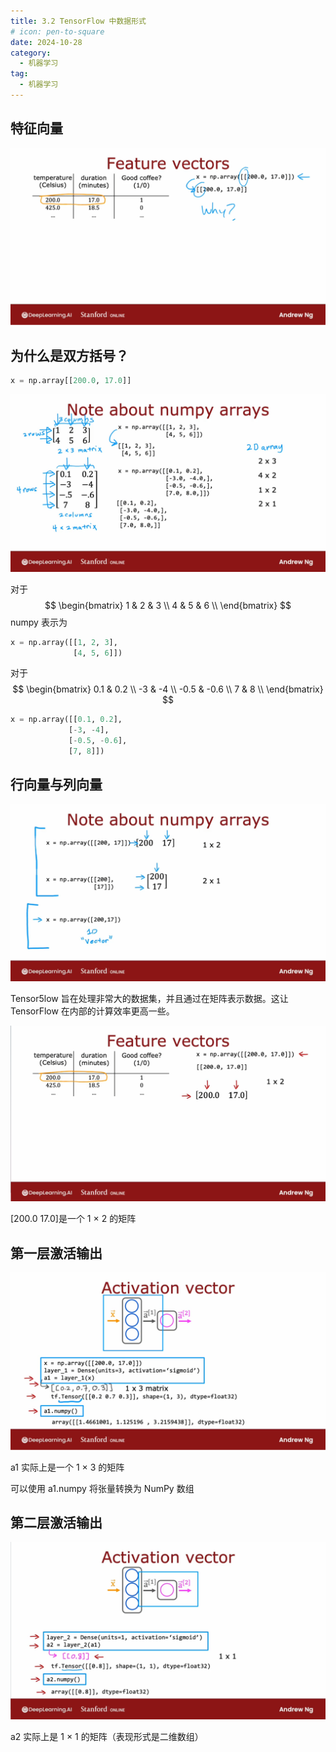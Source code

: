 ```yaml
---
title: 3.2 TensorFlow 中数据形式
# icon: pen-to-square
date: 2024-10-28
category:
  - 机器学习
tag:
  - 机器学习
---
```


## 特征向量



![image-20241028180248772](./../../../.vuepress/public/assets/images/Machine_learning/lesson_two/week_one/3.2_Data_in_TensorFlow.assests/image-20241028180248772.png)

## 为什么是双方括号？

```python
x = np.array[[200.0, 17.0]]
```

![image-20241030185923466](./../../../.vuepress/public/assets/images/Machine_learning/lesson_two/week_one/3.2_Data_in_TensorFlow.assests/image-20241030185923466.png)

对于
$$
\begin{bmatrix}
1 & 2 & 3 \\
4 & 5 & 6 \\
\end{bmatrix}
$$
numpy 表示为

```python
x = np.array([[1, 2, 3], 
              [4, 5, 6]])
```

对于
$$
\begin{bmatrix}
0.1 & 0.2 \\
-3 & -4   \\
-0.5 & -0.6 \\
7 & 8 \\
\end{bmatrix}
$$

```python
x = np.array([[0.1, 0.2],
             [-3, -4],
             [-0.5, -0.6],
             [7, 8]])
```

## 行向量与列向量



![image-20241030191507968](./../../../.vuepress/public/assets/images/Machine_learning/lesson_two/week_one/3.2_Data_in_TensorFlow.assests/image-20241030191507968.png)

Tensor5low 旨在处理非常大的数据集，并且通过在矩阵表示数据。这让 TensorFlow 在内部的计算效率更高一些。

![image-20241030191902906](./../../../.vuepress/public/assets/images/Machine_learning/lesson_two/week_one/3.2_Data_in_TensorFlow.assests/image-20241030191902906.png)

[200.0 17.0]是一个 1 × 2 的矩阵

## 第一层激活输出



![image-20241030191959023](./../../../.vuepress/public/assets/images/Machine_learning/lesson_two/week_one/3.2_Data_in_TensorFlow.assests/image-20241030191959023.png)

a1 实际上是一个 1 × 3 的矩阵

可以使用 a1.numpy 将张量转换为 NumPy 数组

## 第二层激活输出

![image-20241030192420237](./../../../.vuepress/public/assets/images/Machine_learning/lesson_two/week_one/3.2_Data_in_TensorFlow.assests/image-20241030192420237.png)

a2 实际上是 1 × 1 的矩阵（表现形式是二维数组）
